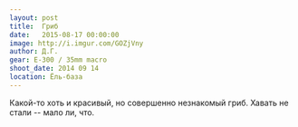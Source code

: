 ```yaml
---
layout: post
title:  Гриб
date:   2015-08-17 00:00:00
image: http://i.imgur.com/GOZjVny
author: Д.Г.
gear: E-300 / 35mm macro
shoot_date: 2014 09 14
location: Ёль-база
---
```


Какой-то хоть и красивый, но совершенно незнакомый гриб. Хавать не стали -- мало ли, что.
